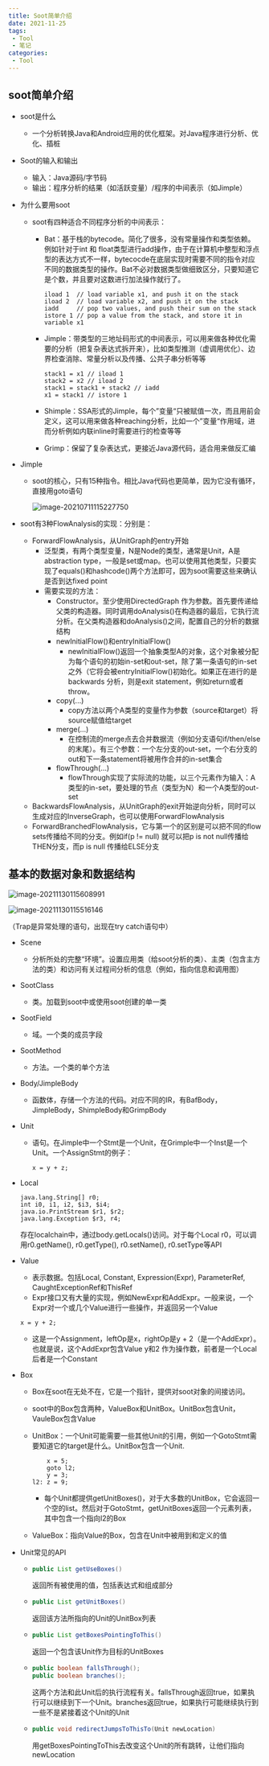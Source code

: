 ```yaml
---
title: Soot简单介绍
date: 2021-11-25
tags:
 - Tool
 - 笔记
categories:
 - Tool
---
```


## soot简单介绍

* soot是什么

  * 一个分析转换Java和Android应用的优化框架。对Java程序进行分析、优化、插桩

* Soot的输入和输出

  * 输入：Java源码/字节码
  * 输出：程序分析的结果（如活跃变量）/程序的中间表示（如Jimple）

* 为什么要用soot

  * soot有四种适合不同程序分析的中间表示：
    * Bat：基于栈的bytecode。简化了很多，没有常量操作和类型依赖。例如针对于int 和 float类型进行add操作，由于在计算机中整型和浮点型的表达方式不一样，bytecocde在底层实现时需要不同的指令对应不同的数据类型的操作。Bat不必对数据类型做细致区分，只要知道它是个数，并且要对这数进行加法操作就行了。

      ```
      iload 1  // load variable x1, and push it on the stack
      iload 2  // load variable x2, and push it on the stack
      iadd     // pop two values, and push their sum on the stack
      istore 1 // pop a value from the stack, and store it in variable x1
      ```

    * Jimple：带类型的三地址码形式的中间表示，可以用来做各种优化需要的分析（把复杂表达式拆开来），比如类型推测（虚调用优化）、边界检查消除、常量分析以及传播、公共子串分析等等

      ```
      stack1 = x1 // iload 1
      stack2 = x2 // iload 2
      stack1 = stack1 + stack2 // iadd
      x1 = stack1 // istore 1
      ```

    * Shimple：SSA形式的Jimple，每个”变量“只被赋值一次，而且用前会定义，这可以用来做各种reaching分析，比如一个”变量“作用域，进而分析例如内联inline时需要进行的检查等等

    * Grimp：保留了复杂表达式，更接近Java源代码，适合用来做反汇编

* Jimple

  * soot的核心，只有15种指令。相比Java代码也更简单，因为它没有循环，直接用goto语句

    ![image-20210711115227750](https://gitee.com/Chenforcode/chen-imagebed/raw/master/img/20210711115228.png)

* soot有3种FlowAnalysis的实现：分别是：
  * ForwardFlowAnalysis，从UnitGraph的entry开始
    * 泛型类，有两个类型变量，N是Node的类型，通常是Unit，A是abstraction type，一般是set或map。也可以使用其他类型，只要实现了equals()和hashcode()两个方法即可，因为soot需要这些来确认是否到达fixed point
    * 需要实现的方法：
      * Constructor。至少使用DirectedGraph 作为参数。首先要传递给父类的构造器。同时调用doAnalysis()在构造器的最后，它执行流分析。在父类构造器和doAnalysis()之间，配置自己的分析的数据结构
      * newInitialFlow()和entryInitialFlow()
        * newInitialFlow()返回一个抽象类型A的对象，这个对象被分配为每个语句的初始in-set和out-set，除了第一条语句的in-set之外（它将会被entryInitialFlow()初始化。如果正在进行的是backwards 分析，则是exit statement，例如return或者throw。
      * copy(...)
        * copy方法以两个A类型的变量作为参数（source和target）将source赋值给target
      * merge(...)
        * 在控制流的merge点去合并数据流（例如分支语句if/then/else的末尾）。有三个参数：一个左分支的out-set，一个右分支的out和下一条statement将被用作合并的in-set集合
      * flowThrough(...)
        * flowThrough实现了实际流的功能，以三个元素作为输入：A类型的in-set，要处理的节点（类型为N）和一个A类型的out-set
  * BackwardsFlowAnalysis，从UnitGraph的exit开始逆向分析，同时可以生成对应的InverseGraph，也可以使用ForwardFlowAnalysis
  * ForwardBranchedFlowAnalysis，它与第一个的区别是可以把不同的flow sets传播给不同的分支。例如if(p != null) 就可以把p is not null传播给THEN分支，而p is null 传播给ELSE分支

## 基本的数据对象和数据结构

![image-20211130115608991](https://gitee.com/Chenforcode/chen-imagebed/raw/master/img/20211130115609.png)

![image-20211130115516146](https://gitee.com/Chenforcode/chen-imagebed/raw/master/img/20211130115516.png)

（Trap是异常处理的语句，出现在try catch语句中）

* Scene

  * 分析所处的完整“环境”。设置应用类（给soot分析的类）、主类（包含主方法的类）和访问有关过程间分析的信息（例如，指向信息和调用图）

* SootClass

  * 类。加载到soot中或使用soot创建的单一类

* SootField

  * 域。一个类的成员字段

* SootMethod

  * 方法。一个类的单个方法

* Body/JimpleBody

  * 函数体，存储一个方法的代码。对应不同的IR，有BafBody，JimpleBody，ShimpleBody和GrimpBody

* Unit

  * 语句。在Jimple中一个Stmt是一个Unit，在Grimple中一个Inst是一个Unit。一个AssignStmt的例子：

    ```
    x = y + z;
    ```

* Local

  ```
  java.lang.String[] r0;
  int i0, i1, i2, $i3, $i4;
  java.io.PrintStream $r1, $r2;
  java.lang.Exception $r3, r4;
  ```

  存在localchain中，通过body.getLocals()访问。对于每个Local r0，可以调用r0.getName(), r0.getType(), r0.setName(), r0.setType等API

* Value

  * 表示数据。包括Local, Constant, Expression(Expr), ParameterRef, CaughtExceptionRef和ThisRef
  * Expr接口又有大量的实现，例如NewExpr和AddExpr。一般来说，一个Expr对一个或几个Value进行一些操作，并返回另一个Value

  ```
  x = y + 2;
  ```

  * 这是一个Assignment，leftOp是x，rightOp是y + 2（是一个AddExpr）。也就是说，这个AddExpr包含Value y和2 作为操作数，前者是一个Local后者是一个Constant

* Box

  * Box在soot在无处不在，它是一个指针，提供对soot对象的间接访问。

  * soot中的Box包含两种，ValueBox和UnitBox。UnitBox包含Unit，VauleBox包含Value

  * UnitBox：一个Unit可能需要一些其他Unit的引用，例如一个GotoStmt需要知道它的target是什么。UnitBox包含一个Unit.

    ```
        x = 5;
        goto l2;
        y = 3;
    l2: z = 9;
    ```

    * 每个Unit都提供getUnitBoxes()，对于大多数的UnitBox，它会返回一个空的list。然后对于GotoStmt，getUnitBoxes返回一个元素列表，其中包含一个指向l2的Box

  * ValueBox：指向Value的Box，包含在Unit中被用到和定义的值

* Unit常见的API

  * ```java
    public List getUseBoxes()
    ```

    返回所有被使用的值，包括表达式和组成部分

  * ```java
    public List getUnitBoxes()
    ```

    返回该方法所指向的Unit的UnitBox列表

  * ```java
    public List getBoxesPointingToThis()
    ```

    返回一个包含该Unit作为目标的UnitBoxes

  * ```java
    public boolean fallsThrough();
    public boolean branches();
    ```

    这两个方法和此Unit后的执行流程有关。fallsThrough返回true，如果执行可以继续到下一个Unit。branches返回true，如果执行可能继续执行到一些不是紧接着这个Unit的Unit

  * ```java
    public void redirectJumpsToThisTo(Unit newLocation)
    ```

    用getBoxesPointingToThis去改变这个Unit的所有跳转，让他们指向newLocation

